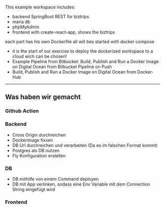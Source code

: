 This example workspace includes: 
- backend SpringBoot REST for biztrips
- maria db 
- phpMyAdmin
- frontend with create-react-app, shows the biztrips 

each part has his own Dockerfile 
all will bes started with docker compose 

- it is the start of our exercise to deploy the dockerized workspace to 
a cloud wich can be chosen!
- Example Pipeline from Bitbucket: Build, Publish and Run a Docker Image on Digital Ocean from Bitbucket Pipeline on Push
- Build, Publish and Run a Docker Image on Digital Ocean from Docker-Hub

---
## Was haben wir gemacht

### Github Action

### Backend

- Cross Origin durchreichen
- Dockerimage fixxen
- DB Url durchreichen und verarbeiten (Da es im falschen Format kommt)
- Postgres als DB nutzen
- Fly Konfiguration erstellen

### DB

- DB mithilfe von einem Command deployen
- DB mit App verlinken, sodass eine Env Variable mit dem Connection String eingefügt wird

### Frontend